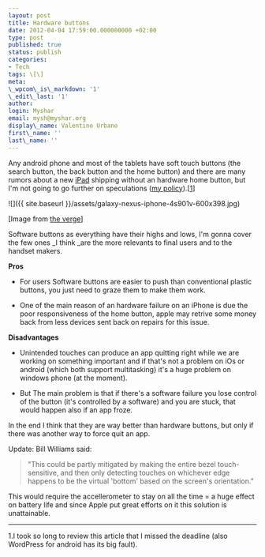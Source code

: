 ```yaml
---
layout: post
title: Hardware buttons
date: 2012-04-04 17:59:00.000000000 +02:00
type: post
published: true
status: publish
categories:
- Tech
tags: \[\]
meta:
\_wpcom\_is\_markdown: '1'
\_edit\_last: '1'
author:
login: Myshar
email: mysh@myshar.org
display\_name: Valentino Urbano
first\_name: ''
last\_name: ''
---
```


Any android phone and most of the tablets have soft touch buttons (the search button, the back button and the home button) and there are many rumors about a new [iPad][0] shipping without an hardware home button, but I'm not going to go further on speculations ([my policy][1]).\[[1][2]\]

![]({{ site.baseurl }}/assets/galaxy-nexus-iphone-4s901v-600x398.jpg)

\[Image from [the verge][3]\]

Software buttons as everything have their highs and lows, I'm gonna cover the few ones _I think _are the more relevants to final users and to the handset makers.

**Pros**

* For users Software buttons are easier to push than conventional plastic buttons, you just need to graze them to make them work.

* One of the main reason of an hardware failure on an iPhone is due the poor responsiveness of the home button, apple may retrive some money back from less devices sent back on repairs for this issue.

**Disadvantages**

* Unintended touches can produce an app quitting right while we are working on something important and if that's not a problem on iOs or android (which both support multitasking) it's a huge problem on windows phone (at the moment).

* But The main problem is that if there's a software failure you lose control of the button (it's controlled by a software) and you are stuck, that would happen also if an app froze.

In the end I think that they are way better than hardware buttons, but only if there was another way to force quit an app.

Update: Bill Williams said:

> "This could be partly mitigated by making the entire bezel touch-sensitive, and then only detecting touches on whichever edge happens to be the virtual 'bottom' based on the screen's orientation."

This would require the accellerometer to stay on all the time = a huge effect on battery life and since Apple put great efforts on it this solution is unattainable.

---

1.I took so long to review this article that I missed the deadline (also WordPress for android has its big fault).


[0]: http://www.theverge.com/2012/2/28/2829143/apple-ipad-3-event-march-7th-official
[1]: http://anythingapple.altervista.org/colophon/
[2]: #1
[3]: http://theverge.com